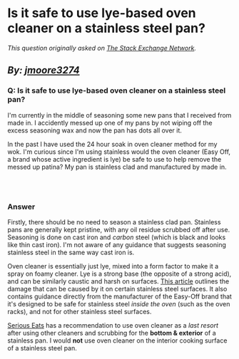 # Is it safe to use lye-based oven cleaner on a stainless steel pan?

_This question originally asked on [The Stack Exchange Network](https://cooking.stackexchange.com/q/112202)._

_By: [jmoore3274](https://cooking.stackexchange.com/u/89168)_
<br>
--------------------------------------------
### Q: Is it safe to use lye-based oven cleaner on a stainless steel pan?
<p>I'm currently in the middle of seasoning some new pans that I received from made in. I accidently messed up one of my pans by not wiping off the excess seasoning wax and now the pan has dots all over it.</p>
<p>In the past I have used the 24 hour soak in oven cleaner method for my wok. I'm curious since I'm using stainless would the oven cleaner (Easy Off, a brand whose active ingredient is lye) be safe to use to help remove the messed up patina? My pan is stainless clad and manufactured by made in.</p>

<br><br>
### Answer 
<p>Firstly, there should be no need to season a stainless clad pan. Stainless pans are generally kept pristine, with any oil residue scrubbed off after use. Seasoning is done on cast iron and <em>carbon</em> steel (which is black and looks like thin cast iron). I'm not aware of any guidance that suggests seasoning stainless steel in the same way cast iron is.</p>
<p>Oven cleaner is essentially just lye, mixed into a form factor to make it a spray on foamy cleaner. Lye is a strong base (the opposite of a strong acid), and can be similarly caustic and harsh on surfaces. <a href="https://www.washingtonpost.com/lifestyle/home/how-to-restore-a-stainless-steel-sink/2018/04/20/ff01fd88-3f31-11e8-a7d1-e4efec6389f0_story.html" rel="nofollow noreferrer">This article</a> outlines the damage that can be caused by it on certain stainless steel surfaces. It also contains guidance directly from the manufacturer of the Easy-Off brand that it's designed to be safe for stainless steel <em>inside the oven</em> (such as the oven racks), and not for other stainless steel surfaces.</p>
<p><a href="https://www.seriouseats.com/2018/05/how-to-clean-stainless-steel-pots-and-pans.html" rel="nofollow noreferrer">Serious Eats</a> has a recommendation to use oven cleaner as a <em>last resort</em> after using other cleaners and scrubbing for the <strong>bottom &amp; exterior</strong> of a stainless pan. I would <strong>not</strong> use oven cleaner on the interior cooking surface of a stainless steel pan.</p>

